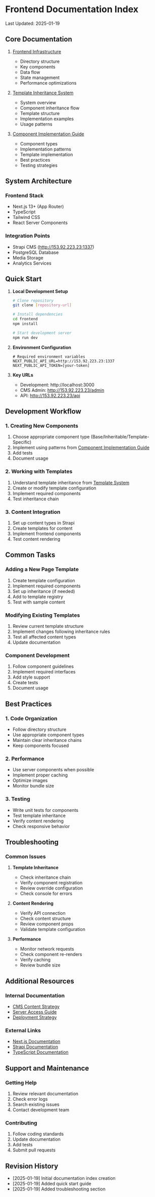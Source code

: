 # Frontend Documentation Index
Last Updated: 2025-01-19

## Core Documentation

1. [Frontend Infrastructure](./frontend_infrastructure.md)
   - Directory structure
   - Key components
   - Data flow
   - State management
   - Performance optimizations

2. [Template Inheritance System](./template_inheritance_diagram.md)
   - System overview
   - Component inheritance flow
   - Template structure
   - Implementation examples
   - Usage patterns

3. [Component Implementation Guide](./component_implementation_guide.md)
   - Component types
   - Implementation patterns
   - Template implementation
   - Best practices
   - Testing strategies

## System Architecture

### Frontend Stack
- Next.js 13+ (App Router)
- TypeScript
- Tailwind CSS
- React Server Components

### Integration Points
- Strapi CMS (http://153.92.223.23:1337)
- PostgreSQL Database
- Media Storage
- Analytics Services

## Quick Start

1. **Local Development Setup**
   ```bash
   # Clone repository
   git clone [repository-url]

   # Install dependencies
   cd frontend
   npm install

   # Start development server
   npm run dev
   ```

2. **Environment Configuration**
   ```env
   # Required environment variables
   NEXT_PUBLIC_API_URL=http://153.92.223.23:1337
   NEXT_PUBLIC_API_TOKEN=[your-token]
   ```

3. **Key URLs**
   - Development: http://localhost:3000
   - CMS Admin: http://153.92.223.23/admin
   - API: http://153.92.223.23/api

## Development Workflow

### 1. Creating New Components
1. Choose appropriate component type (Base/Inheritable/Template-Specific)
2. Implement using patterns from [Component Implementation Guide](./component_implementation_guide.md)
3. Add tests
4. Document usage

### 2. Working with Templates
1. Understand template inheritance from [Template System](./template_inheritance_diagram.md)
2. Create or modify template configuration
3. Implement required components
4. Test inheritance chain

### 3. Content Integration
1. Set up content types in Strapi
2. Create templates for content
3. Implement frontend components
4. Test content rendering

## Common Tasks

### Adding a New Page Template
1. Create template configuration
2. Implement required components
3. Set up inheritance (if needed)
4. Add to template registry
5. Test with sample content

### Modifying Existing Templates
1. Review current template structure
2. Implement changes following inheritance rules
3. Test all affected content types
4. Update documentation

### Component Development
1. Follow component guidelines
2. Implement required interfaces
3. Add style support
4. Create tests
5. Document usage

## Best Practices

### 1. Code Organization
- Follow directory structure
- Use appropriate component types
- Maintain clear inheritance chains
- Keep components focused

### 2. Performance
- Use server components when possible
- Implement proper caching
- Optimize images
- Monitor bundle size

### 3. Testing
- Write unit tests for components
- Test template inheritance
- Verify content rendering
- Check responsive behavior

## Troubleshooting

### Common Issues

1. **Template Inheritance**
   - Check inheritance chain
   - Verify component registration
   - Review override configuration
   - Check console for errors

2. **Content Rendering**
   - Verify API connection
   - Check content structure
   - Review component props
   - Validate template configuration

3. **Performance**
   - Monitor network requests
   - Check component re-renders
   - Verify caching
   - Review bundle size

## Additional Resources

### Internal Documentation
- [CMS Content Strategy](./cms_content_strategy.md)
- [Server Access Guide](./server_access_guide.md)
- [Deployment Strategy](./deploymentStrategy.md)

### External Links
- [Next.js Documentation](https://nextjs.org/docs)
- [Strapi Documentation](https://docs.strapi.io)
- [TypeScript Documentation](https://www.typescriptlang.org/docs)

## Support and Maintenance

### Getting Help
1. Review relevant documentation
2. Check error logs
3. Search existing issues
4. Contact development team

### Contributing
1. Follow coding standards
2. Update documentation
3. Add tests
4. Submit pull requests

## Revision History
- [2025-01-19] Initial documentation index creation
- [2025-01-19] Added quick start guide
- [2025-01-19] Added troubleshooting section
